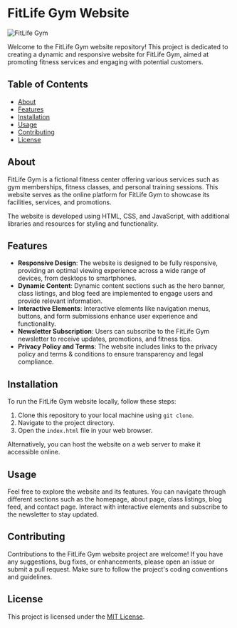 # FitLife Gym Website

![FitLife Gym](./assets/images/logo.png)

Welcome to the FitLife Gym website repository! This project is dedicated to creating a dynamic and responsive website for FitLife Gym, aimed at promoting fitness services and engaging with potential customers.

## Table of Contents

- [About](#about)
- [Features](#features)
- [Installation](#installation)
- [Usage](#usage)
- [Contributing](#contributing)
- [License](#license)

## About

FitLife Gym is a fictional fitness center offering various services such as gym memberships, fitness classes, and personal training sessions. This website serves as the online platform for FitLife Gym to showcase its facilities, services, and promotions.

The website is developed using HTML, CSS, and JavaScript, with additional libraries and resources for styling and functionality.

## Features

- **Responsive Design**: The website is designed to be fully responsive, providing an optimal viewing experience across a wide range of devices, from desktops to smartphones.
- **Dynamic Content**: Dynamic content sections such as the hero banner, class listings, and blog feed are implemented to engage users and provide relevant information.
- **Interactive Elements**: Interactive elements like navigation menus, buttons, and form submissions enhance user experience and functionality.
- **Newsletter Subscription**: Users can subscribe to the FitLife Gym newsletter to receive updates, promotions, and fitness tips.
- **Privacy Policy and Terms**: The website includes links to the privacy policy and terms & conditions to ensure transparency and legal compliance.

## Installation

To run the FitLife Gym website locally, follow these steps:

1. Clone this repository to your local machine using `git clone`.
2. Navigate to the project directory.
3. Open the `index.html` file in your web browser.

Alternatively, you can host the website on a web server to make it accessible online.

## Usage

Feel free to explore the website and its features. You can navigate through different sections such as the homepage, about page, class listings, blog feed, and contact page. Interact with interactive elements and subscribe to the newsletter to stay updated.

## Contributing

Contributions to the FitLife Gym website project are welcome! If you have any suggestions, bug fixes, or enhancements, please open an issue or submit a pull request. Make sure to follow the project's coding conventions and guidelines.

## License

This project is licensed under the [MIT License](LICENSE).
